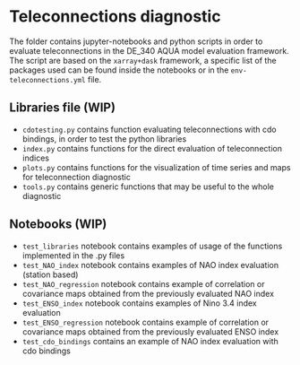 # Teleconnections diagnostic

The folder contains jupyter-notebooks and python scripts in order to evaluate teleconnections in the DE_340 AQUA model evaluation framework.
The script are based on the `xarray+dask` framework, a specific list of the packages used can be found inside the notebooks or in the `env-teleconnections.yml` file.

## Libraries file (WIP)

- `cdotesting.py` contains function evaluating teleconnections with cdo bindings, in order to test the python libraries
- `index.py` contains functions for the direct evaluation of teleconnection indices
- `plots.py` contains functions for the visualization of time series and maps for teleconnection diagnostic
- `tools.py` contains generic functions that may be useful to the whole diagnostic

## Notebooks (WIP)

- `test_libraries` notebook contains examples of usage of the functions implemented in the .py files
- `test_NAO_index` notebook contains examples of NAO index evaluation (station based)
- `test_NAO_regression` notebook contains example of correlation or covariance maps obtained from the previously evaluated NAO index
- `test_ENSO_index` notebook contains examples of Nino 3.4 index evaluation
- `test_ENSO_regression` notebook contains example of correlation or covariance maps obtained from the previously evaluated ENSO index
- `test_cdo_bindings` contains an example of NAO index evaluation with cdo bindings
